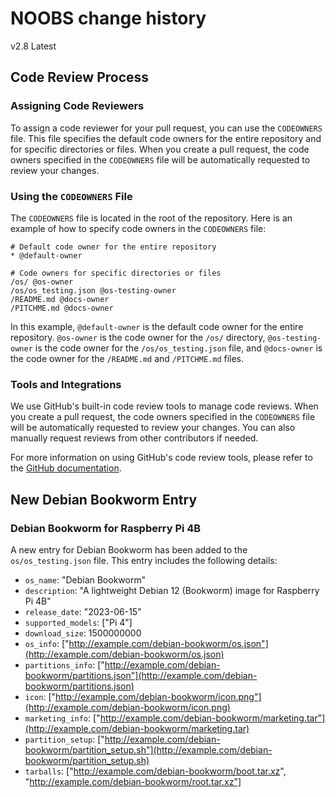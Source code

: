# NOOBS change history

v2.8 Latest

## Code Review Process

### Assigning Code Reviewers

To assign a code reviewer for your pull request, you can use the `CODEOWNERS` file. This file specifies the default code owners for the entire repository and for specific directories or files. When you create a pull request, the code owners specified in the `CODEOWNERS` file will be automatically requested to review your changes.

### Using the `CODEOWNERS` File

The `CODEOWNERS` file is located in the root of the repository. Here is an example of how to specify code owners in the `CODEOWNERS` file:

```plaintext
# Default code owner for the entire repository
* @default-owner

# Code owners for specific directories or files
/os/ @os-owner
/os/os_testing.json @os-testing-owner
/README.md @docs-owner
/PITCHME.md @docs-owner
```

In this example, `@default-owner` is the default code owner for the entire repository. `@os-owner` is the code owner for the `/os/` directory, `@os-testing-owner` is the code owner for the `/os/os_testing.json` file, and `@docs-owner` is the code owner for the `/README.md` and `/PITCHME.md` files.

### Tools and Integrations

We use GitHub's built-in code review tools to manage code reviews. When you create a pull request, the code owners specified in the `CODEOWNERS` file will be automatically requested to review your changes. You can also manually request reviews from other contributors if needed.

For more information on using GitHub's code review tools, please refer to the [GitHub documentation](https://docs.github.com/en/github/collaborating-with-issues-and-pull-requests/about-pull-request-reviews).

## New Debian Bookworm Entry

### Debian Bookworm for Raspberry Pi 4B

A new entry for Debian Bookworm has been added to the `os/os_testing.json` file. This entry includes the following details:

* `os_name`: "Debian Bookworm"
* `description`: "A lightweight Debian 12 (Bookworm) image for Raspberry Pi 4B"
* `release_date`: "2023-06-15"
* `supported_models`: ["Pi 4"]
* `download_size`: 1500000000
* `os_info`: ["http://example.com/debian-bookworm/os.json"](http://example.com/debian-bookworm/os.json)
* `partitions_info`: ["http://example.com/debian-bookworm/partitions.json"](http://example.com/debian-bookworm/partitions.json)
* `icon`: ["http://example.com/debian-bookworm/icon.png"](http://example.com/debian-bookworm/icon.png)
* `marketing_info`: ["http://example.com/debian-bookworm/marketing.tar"](http://example.com/debian-bookworm/marketing.tar)
* `partition_setup`: ["http://example.com/debian-bookworm/partition_setup.sh"](http://example.com/debian-bookworm/partition_setup.sh)
* `tarballs`: ["http://example.com/debian-bookworm/boot.tar.xz", "http://example.com/debian-bookworm/root.tar.xz"]
